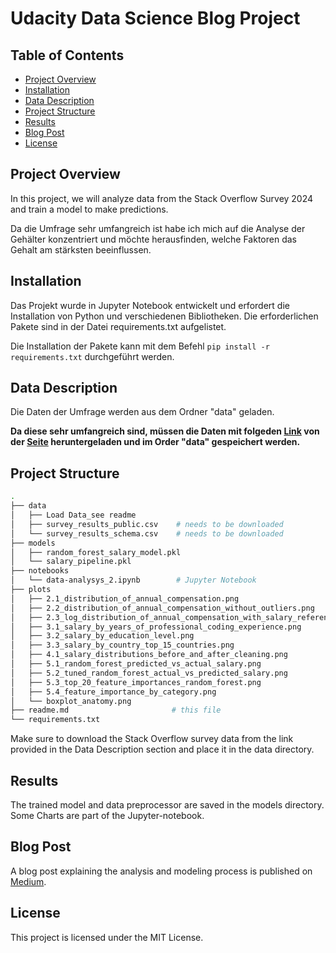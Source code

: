 <h1>Udacity Data Science Blog Project</h1>

<h2> Table of Contents</h2>

- [Project Overview](#project-overview)
- [Installation](#installation)
- [Data Description](#data-description)
- [Project Structure](#project-structure)
- [Results](#results)
- [Blog Post](#blog-post)
- [License](#license)

## Project Overview

In this project, we will analyze data from the Stack Overflow Survey 2024 and train a model to make predictions.

Da die Umfrage sehr umfangreich ist habe ich mich auf die Analyse der Gehälter konzentriert und möchte herausfinden, welche Faktoren das Gehalt am stärksten beeinflussen.

## Installation

Das Projekt wurde in Jupyter Notebook entwickelt und erfordert die Installation von Python und verschiedenen Bibliotheken. Die erforderlichen Pakete sind in der Datei requirements.txt aufgelistet.

Die Installation der Pakete kann mit dem Befehl `pip install -r requirements.txt` durchgeführt werden.

## Data Description

Die Daten der Umfrage werden aus dem Ordner "data" geladen. 

**Da diese sehr umfangreich sind, müssen die Daten mit folgeden [Link](https://survey.stackoverflow.co/datasets/stack-overflow-developer-survey-2024.zip) von der [Seite](https://survey.stackoverflow.co/) heruntergeladen und im Order "data" gespeichert werden.**

## Project Structure

```bash
.
├── data
│   ├── Load Data_see readme 
│   ├── survey_results_public.csv    # needs to be downloaded
│   └── survey_results_schema.csv    # needs to be downloaded
├── models
│   ├── random_forest_salary_model.pkl
│   └── salary_pipeline.pkl
├── notebooks
│   └── data-analysys_2.ipynb        # Jupyter Notebook
├── plots
│   ├── 2.1_distribution_of_annual_compensation.png
│   ├── 2.2_distribution_of_annual_compensation_without_outliers.png
│   ├── 2.3_log_distribution_of_annual_compensation_with_salary_references.png
│   ├── 3.1_salary_by_years_of_professional_coding_experience.png
│   ├── 3.2_salary_by_education_level.png
│   ├── 3.3_salary_by_country_top_15_countries.png
│   ├── 4.1_salary_distributions_before_and_after_cleaning.png
│   ├── 5.1_random_forest_predicted_vs_actual_salary.png
│   ├── 5.2_tuned_random_forest_actual_vs_predicted_salary.png
│   ├── 5.3_top_20_feature_importances_random_forest.png
│   ├── 5.4_feature_importance_by_category.png
│   └── boxplot_anatomy.png
├── readme.md                       # this file
└── requirements.txt                       
```

Make sure to download the Stack Overflow survey data from the link provided in the Data Description section and place it in the data directory.
## Results

The trained model and data preprocessor are saved in the models directory. Some Charts are part of the Jupyter-notebook.

## Blog Post

A blog post explaining the analysis and modeling process is published on [Medium]([https://](https://medium.com/@t.lucas_2982/salaries-in-the-tech-industry-what-influences-your-income-4209ba01739c)).

## License

This project is licensed under the MIT License.

